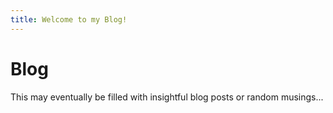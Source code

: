 ```yaml
---
title: Welcome to my Blog!
---
```


# Blog

This may eventually be filled with insightful blog posts or random musings...
